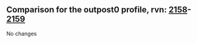 ## Comparison for the outpost0 profile, rvn: [2158](https://github.com/PRO100KatYT/FortniteProfileRevisions/tree/main/profiles/outpost0/2158%20outpost0.json)-[2159](https://github.com/PRO100KatYT/FortniteProfileRevisions/tree/main/profiles/outpost0/2159%20outpost0.json)

No changes
